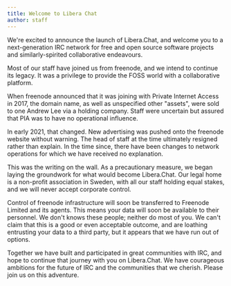 ```yaml
---
title: Welcome to Libera Chat
author: staff
---
```


We're excited to announce the launch of Libera.Chat, and welcome you to a
next-generation IRC network for free and open source software projects and
similarly-spirited collaborative endeavours.

Most of our staff have joined us from freenode, and we intend to continue
its legacy. It was a privilege to provide the FOSS world with a collaborative
platform.

When freenode announced that it was joining with Private Internet Access in
2017, the domain name, as well as unspecified other "assets", were sold to one
Andrew Lee via a holding company. Staff were uncertain but assured that PIA
was to have no operational influence.

In early 2021, that changed. New advertising was pushed onto the freenode
website without warning. The head of staff at the time ultimately resigned
rather than explain. In the time since, there have been changes to network
operations for which we have received no explanation.

This was the writing on the wall. As a precautionary measure, we began laying
the groundwork for what would become Libera.Chat. Our legal home is a
non-profit association in Sweden, with all our staff holding equal stakes,
and we will never accept corporate control.

Control of freenode infrastructure will soon be transferred to Freenode Limited
and its agents. This means your data will soon be available to their personnel.
We don't knows these people; neither do most of you. We can't claim that this
is a good or even acceptable outcome, and are loathing entrusting your data to
a third party, but it appears that we have run out of options.

Together we have built and participated in great communities with IRC, and
hope to continue that journey with you on Libera.Chat. We have courageous
ambitions for the future of IRC and the communities that we cherish.
Please join us on this adventure.

